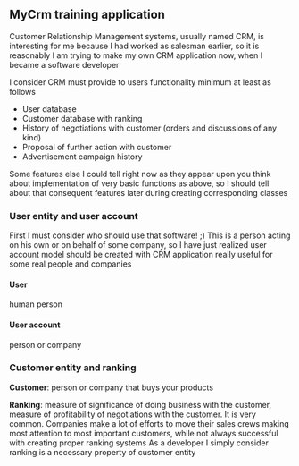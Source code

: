## MyCrm training application

Customer Relationship Management systems, usually named CRM, is interesting for me because I had worked as salesman earlier, so it is reasonably I am trying to make my own CRM application now, when I became a software developer

I consider CRM must provide to users functionality minimum at least as follows

* User database 
* Customer database with ranking
* History of negotiations with customer (orders and discussions of any kind) 
* Proposal of further action with customer
* Advertisement campaign history

Some features else I could tell right now as they appear upon you think about implementation of very basic functions as above, so I should tell about that consequent features later during creating corresponding classes

### User entity and user account 

First I must consider who should use that software! ;) 
This is a person acting on his own or on behalf of some company, so I have just realized user account model should be created with CRM application really useful for some real people and companies

#### User
human person

#### User account
person or company

### Customer entity and ranking
**Customer**: person or company that buys your products

**Ranking**: measure of significance of doing business with the customer, measure of profitability of negotiations with the customer.
It is very common. Companies make a lot of efforts to move their sales crews making most attention to most important customers, while not always successful with creating proper ranking systems
As a developer I simply consider ranking is a necessary property of customer entity
